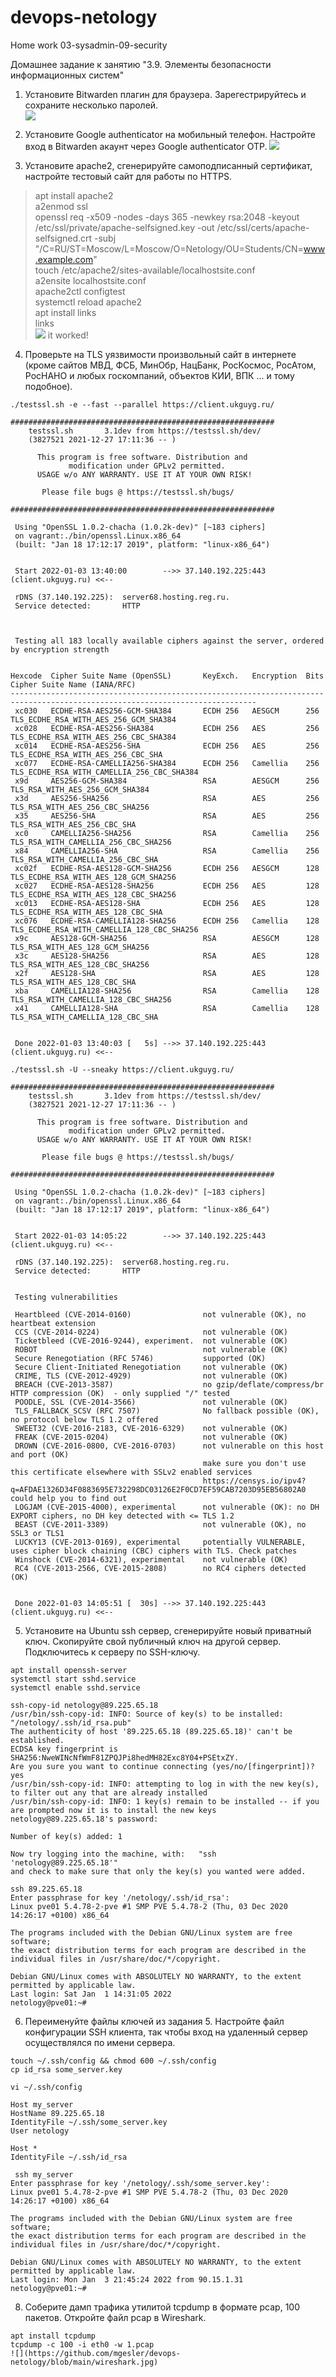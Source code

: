 # devops-netology  
Home work 03-sysadmin-09-security  

Домашнее задание к занятию "3.9. Элементы безопасности информационных систем"    

1. Установите Bitwarden плагин для браузера. Зарегестрируйтесь и сохраните несколько паролей.  
![](https://github.com/mgesler/devops-netology/blob/main/bitwarden1.jpg)

2. Установите Google authenticator на мобильный телефон. Настройте вход в Bitwarden акаунт через Google authenticator OTP.
![](https://github.com/mgesler/devops-netology/blob/main/bitwarden2.jpg)
3. Установите apache2, сгенерируйте самоподписанный сертификат, настройте тестовый сайт для работы по HTTPS.
> apt install apache2  
> a2enmod ssl  
> openssl req -x509 -nodes -days 365 -newkey rsa:2048 -keyout /etc/ssl/private/apache-selfsigned.key -out /etc/ssl/certs/apache-selfsigned.crt -subj "/C=RU/ST=Moscow/L=Moscow/O=Netology/OU=Students/CN=www.example.com"    
> touch /etc/apache2/sites-available/localhostsite.conf  
>  a2ensite localhostsite.conf  
> apache2ctl configtest  
> systemctl reload apache2  
> apt install links  
> links  
> ![](https://github.com/mgesler/devops-netology/blob/main/ssl-cert-error.jpg)
> it worked!  


4. Проверьте на TLS уязвимости произвольный сайт в интернете (кроме сайтов МВД, ФСБ, МинОбр, НацБанк, РосКосмос, РосАтом, РосНАНО и любых госкомпаний, объектов КИИ, ВПК ... и тому подобное).
````
./testssl.sh -e --fast --parallel https://client.ukguyg.ru/

###########################################################
    testssl.sh       3.1dev from https://testssl.sh/dev/
    (3827521 2021-12-27 17:11:36 -- )

      This program is free software. Distribution and
             modification under GPLv2 permitted.
      USAGE w/o ANY WARRANTY. USE IT AT YOUR OWN RISK!

       Please file bugs @ https://testssl.sh/bugs/

###########################################################

 Using "OpenSSL 1.0.2-chacha (1.0.2k-dev)" [~183 ciphers]
 on vagrant:./bin/openssl.Linux.x86_64
 (built: "Jan 18 17:12:17 2019", platform: "linux-x86_64")


 Start 2022-01-03 13:40:00        -->> 37.140.192.225:443 (client.ukguyg.ru) <<--

 rDNS (37.140.192.225):  server68.hosting.reg.ru.
 Service detected:       HTTP



 Testing all 183 locally available ciphers against the server, ordered by encryption strength


Hexcode  Cipher Suite Name (OpenSSL)       KeyExch.   Encryption  Bits     Cipher Suite Name (IANA/RFC)
-----------------------------------------------------------------------------------------------------------------------------
 xc030   ECDHE-RSA-AES256-GCM-SHA384       ECDH 256   AESGCM      256      TLS_ECDHE_RSA_WITH_AES_256_GCM_SHA384
 xc028   ECDHE-RSA-AES256-SHA384           ECDH 256   AES         256      TLS_ECDHE_RSA_WITH_AES_256_CBC_SHA384
 xc014   ECDHE-RSA-AES256-SHA              ECDH 256   AES         256      TLS_ECDHE_RSA_WITH_AES_256_CBC_SHA
 xc077   ECDHE-RSA-CAMELLIA256-SHA384      ECDH 256   Camellia    256      TLS_ECDHE_RSA_WITH_CAMELLIA_256_CBC_SHA384
 x9d     AES256-GCM-SHA384                 RSA        AESGCM      256      TLS_RSA_WITH_AES_256_GCM_SHA384
 x3d     AES256-SHA256                     RSA        AES         256      TLS_RSA_WITH_AES_256_CBC_SHA256
 x35     AES256-SHA                        RSA        AES         256      TLS_RSA_WITH_AES_256_CBC_SHA
 xc0     CAMELLIA256-SHA256                RSA        Camellia    256      TLS_RSA_WITH_CAMELLIA_256_CBC_SHA256
 x84     CAMELLIA256-SHA                   RSA        Camellia    256      TLS_RSA_WITH_CAMELLIA_256_CBC_SHA
 xc02f   ECDHE-RSA-AES128-GCM-SHA256       ECDH 256   AESGCM      128      TLS_ECDHE_RSA_WITH_AES_128_GCM_SHA256
 xc027   ECDHE-RSA-AES128-SHA256           ECDH 256   AES         128      TLS_ECDHE_RSA_WITH_AES_128_CBC_SHA256
 xc013   ECDHE-RSA-AES128-SHA              ECDH 256   AES         128      TLS_ECDHE_RSA_WITH_AES_128_CBC_SHA
 xc076   ECDHE-RSA-CAMELLIA128-SHA256      ECDH 256   Camellia    128      TLS_ECDHE_RSA_WITH_CAMELLIA_128_CBC_SHA256
 x9c     AES128-GCM-SHA256                 RSA        AESGCM      128      TLS_RSA_WITH_AES_128_GCM_SHA256
 x3c     AES128-SHA256                     RSA        AES         128      TLS_RSA_WITH_AES_128_CBC_SHA256
 x2f     AES128-SHA                        RSA        AES         128      TLS_RSA_WITH_AES_128_CBC_SHA
 xba     CAMELLIA128-SHA256                RSA        Camellia    128      TLS_RSA_WITH_CAMELLIA_128_CBC_SHA256
 x41     CAMELLIA128-SHA                   RSA        Camellia    128      TLS_RSA_WITH_CAMELLIA_128_CBC_SHA


 Done 2022-01-03 13:40:03 [   5s] -->> 37.140.192.225:443 (client.ukguyg.ru) <<--
````
````
./testssl.sh -U --sneaky https://client.ukguyg.ru/

###########################################################
    testssl.sh       3.1dev from https://testssl.sh/dev/
    (3827521 2021-12-27 17:11:36 -- )

      This program is free software. Distribution and
             modification under GPLv2 permitted.
      USAGE w/o ANY WARRANTY. USE IT AT YOUR OWN RISK!

       Please file bugs @ https://testssl.sh/bugs/

###########################################################

 Using "OpenSSL 1.0.2-chacha (1.0.2k-dev)" [~183 ciphers]
 on vagrant:./bin/openssl.Linux.x86_64
 (built: "Jan 18 17:12:17 2019", platform: "linux-x86_64")


 Start 2022-01-03 14:05:22        -->> 37.140.192.225:443 (client.ukguyg.ru) <<--

 rDNS (37.140.192.225):  server68.hosting.reg.ru.
 Service detected:       HTTP


 Testing vulnerabilities

 Heartbleed (CVE-2014-0160)                not vulnerable (OK), no heartbeat extension
 CCS (CVE-2014-0224)                       not vulnerable (OK)
 Ticketbleed (CVE-2016-9244), experiment.  not vulnerable (OK)
 ROBOT                                     not vulnerable (OK)
 Secure Renegotiation (RFC 5746)           supported (OK)
 Secure Client-Initiated Renegotiation     not vulnerable (OK)
 CRIME, TLS (CVE-2012-4929)                not vulnerable (OK)
 BREACH (CVE-2013-3587)                    no gzip/deflate/compress/br HTTP compression (OK)  - only supplied "/" tested
 POODLE, SSL (CVE-2014-3566)               not vulnerable (OK)
 TLS_FALLBACK_SCSV (RFC 7507)              No fallback possible (OK), no protocol below TLS 1.2 offered
 SWEET32 (CVE-2016-2183, CVE-2016-6329)    not vulnerable (OK)
 FREAK (CVE-2015-0204)                     not vulnerable (OK)
 DROWN (CVE-2016-0800, CVE-2016-0703)      not vulnerable on this host and port (OK)
                                           make sure you don't use this certificate elsewhere with SSLv2 enabled services
                                           https://censys.io/ipv4?q=AFDAE1326D34F0883695E732298DC03126E2F0CD7EF59CAB7203D95EB56802A0 could help you to find out
 LOGJAM (CVE-2015-4000), experimental      not vulnerable (OK): no DH EXPORT ciphers, no DH key detected with <= TLS 1.2
 BEAST (CVE-2011-3389)                     not vulnerable (OK), no SSL3 or TLS1
 LUCKY13 (CVE-2013-0169), experimental     potentially VULNERABLE, uses cipher block chaining (CBC) ciphers with TLS. Check patches
 Winshock (CVE-2014-6321), experimental    not vulnerable (OK)
 RC4 (CVE-2013-2566, CVE-2015-2808)        no RC4 ciphers detected (OK)


 Done 2022-01-03 14:05:51 [  30s] -->> 37.140.192.225:443 (client.ukguyg.ru) <<--
````


5. Установите на Ubuntu ssh сервер, сгенерируйте новый приватный ключ. Скопируйте свой публичный ключ на другой сервер. Подключитесь к серверу по SSH-ключу.
````
apt install openssh-server
systemctl start sshd.service
systemctl enable sshd.service

ssh-copy-id netology@89.225.65.18
/usr/bin/ssh-copy-id: INFO: Source of key(s) to be installed: "/netology/.ssh/id_rsa.pub"
The authenticity of host '89.225.65.18 (89.225.65.18)' can't be established.
ECDSA key fingerprint is SHA256:NweWINcNfWmF81ZPQJPi8hedMH82Exc8Y04+PSEtxZY.
Are you sure you want to continue connecting (yes/no/[fingerprint])? yes
/usr/bin/ssh-copy-id: INFO: attempting to log in with the new key(s), to filter out any that are already installed
/usr/bin/ssh-copy-id: INFO: 1 key(s) remain to be installed -- if you are prompted now it is to install the new keys
netology@89.225.65.18's password:

Number of key(s) added: 1

Now try logging into the machine, with:   "ssh 'netology@89.225.65.18'"
and check to make sure that only the key(s) you wanted were added.

ssh 89.225.65.18
Enter passphrase for key '/netology/.ssh/id_rsa':
Linux pve01 5.4.78-2-pve #1 SMP PVE 5.4.78-2 (Thu, 03 Dec 2020 14:26:17 +0100) x86_64

The programs included with the Debian GNU/Linux system are free software;
the exact distribution terms for each program are described in the
individual files in /usr/share/doc/*/copyright.

Debian GNU/Linux comes with ABSOLUTELY NO WARRANTY, to the extent
permitted by applicable law.
Last login: Sat Jan  1 14:31:05 2022
netology@pve01:~#

````
6. Переименуйте файлы ключей из задания 5. Настройте файл конфигурации SSH клиента, так чтобы вход на удаленный сервер осуществлялся по имени сервера.
````
touch ~/.ssh/config && chmod 600 ~/.ssh/config
cp id_rsa some_server.key

vi ~/.ssh/config

Host my_server
HostName 89.225.65.18
IdentityFile ~/.ssh/some_server.key
User netology

Host *
IdentityFile ~/.ssh/id_rsa

 ssh my_server
Enter passphrase for key '/netology/.ssh/some_server.key':
Linux pve01 5.4.78-2-pve #1 SMP PVE 5.4.78-2 (Thu, 03 Dec 2020 14:26:17 +0100) x86_64

The programs included with the Debian GNU/Linux system are free software;
the exact distribution terms for each program are described in the
individual files in /usr/share/doc/*/copyright.

Debian GNU/Linux comes with ABSOLUTELY NO WARRANTY, to the extent
permitted by applicable law.
Last login: Mon Jan  3 21:45:24 2022 from 90.15.1.31
netology@pve01:~#

````
8. Соберите дамп трафика утилитой tcpdump в формате pcap, 100 пакетов. Откройте файл pcap в Wireshark.
````
apt install tcpdump
tcpdump -c 100 -i eth0 -w 1.pcap
![](https://github.com/mgesler/devops-netology/blob/main/wireshark.jpg)